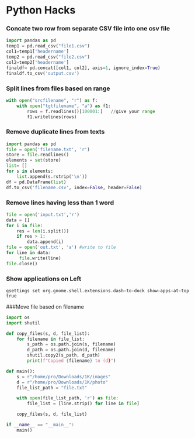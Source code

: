 # Python Hacks

### Concate two row from separate CSV file into one csv file
```python
import pandas as pd
temp1 = pd.read_csv("file1.csv")
col1=temp1['headername']
temp2 = pd.read_csv("file2.csv")
col2=temp2['headername']
finaldf= pd.concat([col1, col2], axis=1, ignore_index=True)
finaldf.to_csv('output.csv')
```

### Split lines from files based on range
```python
with open("srcfilename", "r") as f:
    with open("tgtfilename", "a") as f1:
        rows = f.readlines()[100001:]   //give your range
        f1.writelines(rows)
```

### Remove duplicate lines from texts
```python
import pandas as pd
file = open('filename.txt', 'r') 
store = file.readlines()
elements = set(store)
list= []
for s in elements:
    list.append(s.rstrip('\n'))
df = pd.DataFrame(list)
df.to_csv('filename.csv', index=False, header=False)
```
### Remove lines having less than 1 word
```python
file = open('input.txt','r')
data = []
for i in file:
    res = len(i.split())
    if res > 1:
        data.append(i)
file = open('out.txt', 'a') #write to file
for line in data:
     file.write(line)
file.close()
```

### Show applications on Left
```
gsettings set org.gnome.shell.extensions.dash-to-dock show-apps-at-top true
```


###Move file based on filename
```Python
import os
import shutil

def copy_files(s, d, file_list):
    for filename in file_list:
        s_path = os.path.join(s, filename)
        d_path = os.path.join(d, filename)
        shutil.copy2(s_path, d_path)
        print(f"Copied {filename} to (d}")

def main():
    s = r"/home/pro/Downloads/1K/images"
    d = r"/home/pro/Downloads/1K/photo"
    file_list_path = "file.txt"

    with open(file_list_path, 'r') as file:
        file_list = [line.strip() for line in file]

    copy_files(s, d, file_list)

if __name__ == "__main__":
    main()

```
